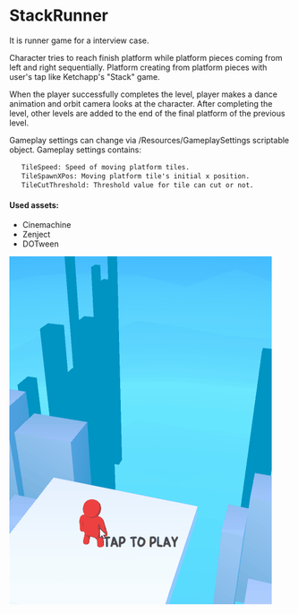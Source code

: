 # StackRunner

It is runner game for a interview case.

Character tries to reach finish platform while platform pieces coming from left and right sequentially. Platform creating from platform pieces with user's tap like Ketchapp's "Stack" game.

When the player successfully completes the level, player makes a dance animation and orbit camera looks at the character.
After completing the level, other levels are added to the end of the final platform of the previous level.

Gameplay settings can change via /Resources/GameplaySettings scriptable object.
Gameplay settings contains:

       TileSpeed: Speed of moving platform tiles.
       TileSpawnXPos: Moving platform tile's initial x position.
       TileCutThreshold: Threshold value for tile can cut or not.
        
#### Used assets: ####
* Cinemachine
* Zenject
* DOTween


![Alt Text](https://github.com/hayriyedurgun/StackRunner/blob/main/Animation.gif)
